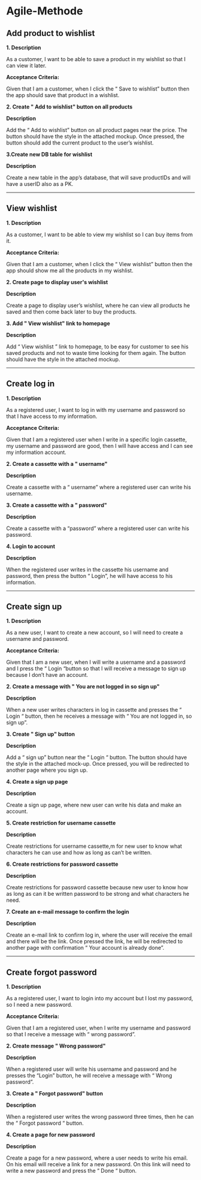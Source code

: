 # Agile-Methode

 ## **Add product to wishlist**

 **1. Description**

As a customer, I want to be able to save a product in my wishlist so that I can view it later.

**Acceptance Criteria:**

Given that I am a customer, when I click the “ Save to wishlist” button then the app should save that product in a wishlist.

**2. Create " Add to wishlist" button on all products**

**Description**

Add the “ Add to wishlist” button on all product pages near the price. The button should have the style in the attached mockup.
Once pressed, the button should add the current product to the user’s wishlist.

**3.Create new DB table for wishlist**

**Description**

Create a new table in the app’s database, that will save productIDs and will have a userID also as a PK.

*************************************************************
## **View wishlist**

**1. Description**

As a customer, I want to be able to view my wishlist so I can buy items from it.

**Acceptance Criteria:**

Given that I am a customer, when I click the “ View wishlist” button then the app should show me all the products in my wishlist.

**2. Create page to display user's wishlist**

**Description**

Create a page to display user’s wishlist, where he can view all products he saved and then come back later to buy the products.

**3. Add " View wishlist" link to homepage**

**Description**

Add “ View wishlist ” link to homepage, to be easy for customer to see his saved products and not to waste time looking for them again. The button should have the style in the attached mockup.

************************************************************************************
## **Create  log in**

**1. Description**

As a registered user, I want to log in with my username and password so that I have access to my information.

**Acceptance Criteria:**

Given that I am a registered user when I write in a specific login cassette, my username and password are good, then I will have access and I can see my information account.

**2. Create a cassette with a " username"**

**Description**

Create a cassette with a “ username” where a registered user can write his username.

**3. Create a cassette with a " password"**

**Description**

Create a cassette with a “password” where a registered user can write his password.

**4. Login to account**                          

**Description**

When the registered user writes in the cassette his username and password, then press the button “ Login”, he will have access to his information.

****************************************
## **Create sign up**

**1. Description**

As a new user, I want to create a new account, so I will need to create a username and password.

**Acceptance Criteria:**

Given that I am a new user, when I will write a username and a password and I press the “ Login “button so that I will receive a message to sign up because I don’t have an account.

**2. Create a message with " You are not logged in so sign up"**

**Description**

When a new user writes characters in log in cassette and presses the “ Login “ button, then he receives a message with “ You are not logged in, so sign up”.

**3. Create " Sign up" button**

**Description**

Add a “ sign up” button near the “ Login “ button. The button should have the style in the attached mock-up. Once pressed, you will be redirected to another page where you sign up.

**4. Create a sign up page**

**Description**

Create a sign up page, where new user can write his data and make an account.

**5. Create restriction for username cassette**

**Description**

Create restrictions for username cassette,m for new user to know what characters he can use and how as long as can’t be written.

**6. Create restrictions for password cassette**

**Description**

Create restrictions for password cassette because new user to know how as long as can it be written password to be strong and what characters he need.

**7. Create an e-mail message to confirm the login**

**Description**

Create an e-mail link to confirm log in, where the user will receive the email and there will be the link. Once pressed the link, he will be redirected to another page with confirmation “ Your account is already done”.

**************************************
## **Create forgot password**

**1. Description**

As a registered user, I want to login into my account but I lost my password, so I need a new password.

**Acceptance Criteria:**

Given that I am a registered user, when I write my username and password so that I receive a message with “ wrong password”.

**2. Create message " Wrong password"**

**Description**

When a registered user will write his username and password and he presses the “Login” button, he will receive a message with “ Wrong password”.

**3. Create a " Forgot password" button**

**Description**

When a registered user writes the wrong password three times, then he can the “ Forgot password “ button.

**4. Create a page for new password**

**Description**

Create a page for a new password, where a user needs to write his email. 
On his email will receive a link for a new password. On this link will need to write a new password and press the “ Done “ button.
